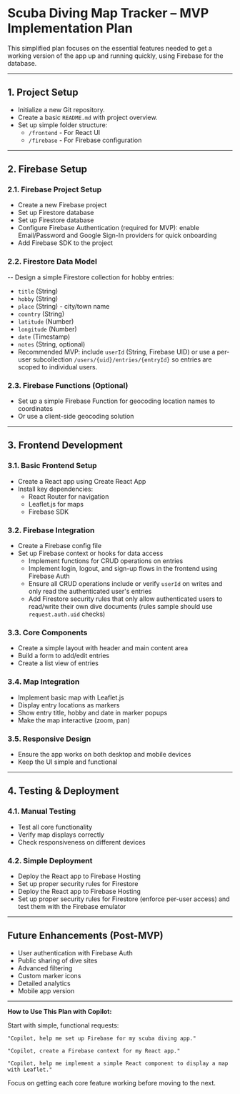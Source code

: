 # Scuba Diving Map Tracker – MVP Implementation Plan

This simplified plan focuses on the essential features needed to get a working version of the app up and running quickly, using Firebase for the database.

---

## 1. Project Setup

- Initialize a new Git repository.
- Create a basic `README.md` with project overview.
- Set up simple folder structure:
  - `/frontend` - For React UI
  - `/firebase` - For Firebase configuration

---

## 2. Firebase Setup

### 2.1. Firebase Project Setup

- Create a new Firebase project
- Set up Firestore database
 - Set up Firestore database
 - Configure Firebase Authentication (required for MVP): enable Email/Password and Google Sign-In providers for quick onboarding
- Add Firebase SDK to the project

### 2.2. Firestore Data Model

-- Design a simple Firestore collection for hobby entries:
  - `title` (String)
  - `hobby` (String)
  - `place` (String) - city/town name
  - `country` (String)
  - `latitude` (Number)
  - `longitude` (Number)
  - `date` (Timestamp)
  - `notes` (String, optional)
  - Recommended MVP: include `userId` (String, Firebase UID) or use a per-user subcollection `/users/{uid}/entries/{entryId}` so entries are scoped to individual users.


### 2.3. Firebase Functions (Optional)

- Set up a simple Firebase Function for geocoding location names to coordinates
- Or use a client-side geocoding solution

---

## 3. Frontend Development

### 3.1. Basic Frontend Setup

- Create a React app using Create React App
- Install key dependencies:
  - React Router for navigation
  - Leaflet.js for maps
  - Firebase SDK

### 3.2. Firebase Integration

- Create a Firebase config file
- Set up Firebase context or hooks for data access
  - Implement functions for CRUD operations on entries
  - Implement login, logout, and sign-up flows in the frontend using Firebase Auth
  - Ensure all CRUD operations include or verify `userId` on writes and only read the authenticated user's entries
  - Add Firestore security rules that only allow authenticated users to read/write their own dive documents (rules sample should use `request.auth.uid` checks)

### 3.3. Core Components

- Create a simple layout with header and main content area
 - Build a form to add/edit entries
 - Create a list view of entries

### 3.4. Map Integration

- Implement basic map with Leaflet.js
 - Display entry locations as markers
 - Show entry title, hobby and date in marker popups
- Make the map interactive (zoom, pan)

### 3.5. Responsive Design

- Ensure the app works on both desktop and mobile devices
- Keep the UI simple and functional

---

## 4. Testing & Deployment

### 4.1. Manual Testing

- Test all core functionality
- Verify map displays correctly
- Check responsiveness on different devices

### 4.2. Simple Deployment

- Deploy the React app to Firebase Hosting
- Set up proper security rules for Firestore
 - Deploy the React app to Firebase Hosting
 - Set up proper security rules for Firestore (enforce per-user access) and test them with the Firebase emulator

---

## Future Enhancements (Post-MVP)

- User authentication with Firebase Auth
- Public sharing of dive sites
- Advanced filtering
- Custom marker icons
- Detailed analytics
- Mobile app version

---

**How to Use This Plan with Copilot:**

Start with simple, functional requests:

```
"Copilot, help me set up Firebase for my scuba diving app."
```

```
"Copilot, create a Firebase context for my React app."
```

```
"Copilot, help me implement a simple React component to display a map with Leaflet."
```

Focus on getting each core feature working before moving to the next.
